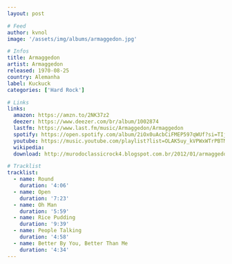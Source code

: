 ```yaml
---
layout: post

# Feed
author: kvnol
image: '/assets/img/albums/armaggedon.jpg'

# Infos
title: Armaggedon
artist: Armaggedon
released: 1970-08-25
country: Alemanha
label: Kuckuck
categories: ['Hard Rock']

# Links
links:
  amazon: https://amzn.to/2NK37z2
  deezer: https://www.deezer.com/br/album/1002874
  lastfm: https://www.last.fm/music/Armaggedon/Armaggedon
  spotify: https://open.spotify.com/album/2iOx0uAcbCiFMEP597qWUf?si=TIjyZvh0SPiWbFJiQZu0GQ
  youtube: https://music.youtube.com/playlist?list=OLAK5uy_kVPWxWTrPBTMyicn74ViNq8PaB-lKEkwU
  wikipedia:
  download: http://murodoclassicrock4.blogspot.com.br/2012/01/armaggedon-1970-ger.html

# Tracklist
tracklist:
  - name: Round
    duration: '4:06'
  - name: Open
    duration: '7:23'
  - name: Oh Man
    duration: '5:59'
  - name: Rice Pudding
    duration: '9:39'
  - name: People Talking
    duration: '4:58'
  - name: Better By You, Better Than Me
    duration: '4:34'
---
```

